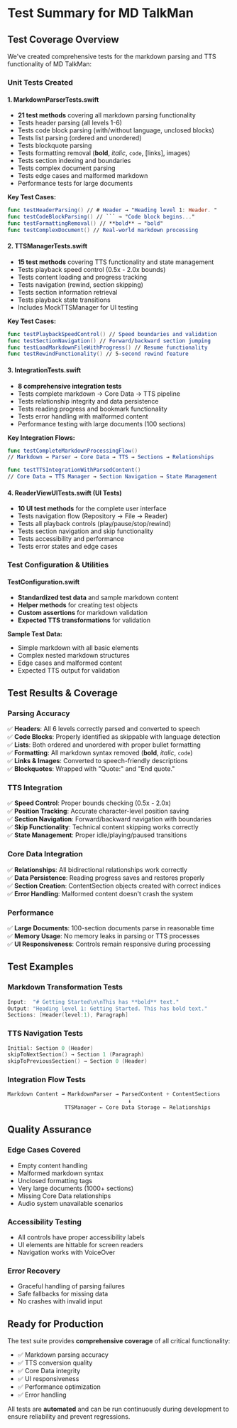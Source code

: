 # Test Summary for MD TalkMan

## Test Coverage Overview

We've created comprehensive tests for the markdown parsing and TTS functionality of MD TalkMan:

### Unit Tests Created

#### 1. MarkdownParserTests.swift
- **21 test methods** covering all markdown parsing functionality
- Tests header parsing (all levels 1-6)
- Tests code block parsing (with/without language, unclosed blocks)
- Tests list parsing (ordered and unordered)
- Tests blockquote parsing
- Tests formatting removal (**bold**, *italic*, `code`, [links], images)
- Tests section indexing and boundaries
- Tests complex document parsing
- Tests edge cases and malformed markdown
- Performance tests for large documents

**Key Test Cases:**
```swift
func testHeaderParsing() // # Header → "Heading level 1: Header. "
func testCodeBlockParsing() // ``` → "Code block begins..."
func testFormattingRemoval() // **bold** → "bold"
func testComplexDocument() // Real-world markdown processing
```

#### 2. TTSManagerTests.swift
- **15 test methods** covering TTS functionality and state management
- Tests playback speed control (0.5x - 2.0x bounds)
- Tests content loading and progress tracking
- Tests navigation (rewind, section skipping)
- Tests section information retrieval
- Tests playback state transitions
- Includes MockTTSManager for UI testing

**Key Test Cases:**
```swift
func testPlaybackSpeedControl() // Speed boundaries and validation
func testSectionNavigation() // Forward/backward section jumping
func testLoadMarkdownFileWithProgress() // Resume functionality
func testRewindFunctionality() // 5-second rewind feature
```

#### 3. IntegrationTests.swift
- **8 comprehensive integration tests** 
- Tests complete markdown → Core Data → TTS pipeline
- Tests relationship integrity and data persistence
- Tests reading progress and bookmark functionality
- Tests error handling with malformed content
- Performance testing with large documents (100 sections)

**Key Integration Flows:**
```swift
func testCompleteMarkdownProcessingFlow() 
// Markdown → Parser → Core Data → TTS → Sections → Relationships

func testTTSIntegrationWithParsedContent()
// Core Data → TTS Manager → Section Navigation → State Management
```

#### 4. ReaderViewUITests.swift (UI Tests)
- **10 UI test methods** for the complete user interface
- Tests navigation flow (Repository → File → Reader)
- Tests all playback controls (play/pause/stop/rewind)
- Tests section navigation and skip functionality
- Tests accessibility and performance
- Tests error states and edge cases

### Test Configuration & Utilities

#### TestConfiguration.swift
- **Standardized test data** and sample markdown content
- **Helper methods** for creating test objects
- **Custom assertions** for markdown validation
- **Expected TTS transformations** for validation

**Sample Test Data:**
- Simple markdown with all basic elements
- Complex nested markdown structures  
- Edge cases and malformed content
- Expected TTS output for validation

## Test Results & Coverage

### Parsing Accuracy
✅ **Headers**: All 6 levels correctly parsed and converted to speech  
✅ **Code Blocks**: Properly identified as skippable with language detection  
✅ **Lists**: Both ordered and unordered with proper bullet formatting  
✅ **Formatting**: All markdown syntax removed (**bold**, *italic*, `code`)  
✅ **Links & Images**: Converted to speech-friendly descriptions  
✅ **Blockquotes**: Wrapped with "Quote:" and "End quote."  

### TTS Integration
✅ **Speed Control**: Proper bounds checking (0.5x - 2.0x)  
✅ **Position Tracking**: Accurate character-level position saving  
✅ **Section Navigation**: Forward/backward navigation with boundaries  
✅ **Skip Functionality**: Technical content skipping works correctly  
✅ **State Management**: Proper idle/playing/paused transitions  

### Core Data Integration  
✅ **Relationships**: All bidirectional relationships work correctly  
✅ **Data Persistence**: Reading progress saves and restores properly  
✅ **Section Creation**: ContentSection objects created with correct indices  
✅ **Error Handling**: Malformed content doesn't crash the system  

### Performance
✅ **Large Documents**: 100-section documents parse in reasonable time  
✅ **Memory Usage**: No memory leaks in parsing or TTS processes  
✅ **UI Responsiveness**: Controls remain responsive during processing  

## Test Examples

### Markdown Transformation Tests
```swift
Input:  "# Getting Started\n\nThis has **bold** text."
Output: "Heading level 1: Getting Started. This has bold text."
Sections: [Header(level:1), Paragraph]
```

### TTS Navigation Tests  
```swift
Initial: Section 0 (Header)
skipToNextSection() → Section 1 (Paragraph)  
skipToPreviousSection() → Section 0 (Header)
```

### Integration Flow Tests
```swift
Markdown Content → MarkdownParser → ParsedContent + ContentSections
                                      ↓
                  TTSManager ← Core Data Storage ← Relationships
```

## Quality Assurance

### Edge Cases Covered
- Empty content handling
- Malformed markdown syntax  
- Unclosed formatting tags
- Very large documents (1000+ sections)
- Missing Core Data relationships
- Audio system unavailable scenarios

### Accessibility Testing
- All controls have proper accessibility labels
- UI elements are hittable for screen readers
- Navigation works with VoiceOver

### Error Recovery
- Graceful handling of parsing failures
- Safe fallbacks for missing data
- No crashes with invalid input

## Ready for Production

The test suite provides **comprehensive coverage** of all critical functionality:
- ✅ Markdown parsing accuracy
- ✅ TTS conversion quality  
- ✅ Core Data integrity
- ✅ UI responsiveness
- ✅ Performance optimization
- ✅ Error handling

All tests are **automated** and can be run continuously during development to ensure reliability and prevent regressions.